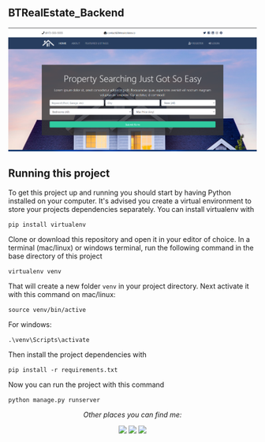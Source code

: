 ## BTRealEstate_Backend

![alt text](https://github.com/PARAVPREET17/BTRealEstate_Backend/blob/master/Screenshot%202021-08-22%20142951.png)
## Running this project

To get this project up and running you should start by having Python installed on your computer. It's advised you create a virtual environment to store your projects dependencies separately. You can install virtualenv with

```
pip install virtualenv
```

Clone or download this repository and open it in your editor of choice. In a terminal (mac/linux) or windows terminal, run the following command in the base directory of this project

```
virtualenv venv
```

That will create a new folder `venv` in your project directory. Next activate it with this command on mac/linux:

```
source venv/bin/active
```

For windows:
```
.\venv\Scripts\activate 
```

Then install the project dependencies with

```
pip install -r requirements.txt
```

Now you can run the project with this command

```
python manage.py runserver
```
<div align="center">

<i>Other places you can find me:</i><br>


<p align="center">
<a href="https://www.linkedin.com/in/paravpreet-singh-45984b1b4/"><img src="https://img.shields.io/badge/-Paravpreet%20Singh-0077B5?style=flat&logo=Linkedin&logoColor=white"/></a>
<a href="mailto:psingh9_be20@thapar.edu"><img src="https://img.shields.io/badge/-psingh9_be20@thapar.edu-D14836?style=flat&logo=Gmail&logoColor=white"/></a>
<a href="https://www.instagram.com/paravpreet17/"><img src="https://img.shields.io/badge/-@paravpreet17-E4405F?style=flat&logo=Instagram&logoColor=white"/></a>

</p>
</div>

